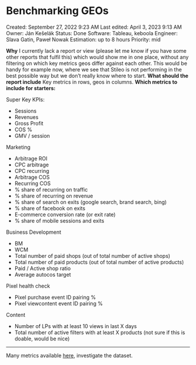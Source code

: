 # Benchmarking GEOs

Created: September 27, 2022 9:23 AM
Last edited: April 3, 2023 9:13 AM
Owner: Ján Kešelák
Status: Done
Software: Tableau, keboola
Engineer: Slava Gatin, Paweł Nowak
Estimation: up to 8 hours
Priority: mid

**Why**
I currently lack a report or view (please let me know if you have some other reports that fulfil this) which would show me in one place, without any filtering on which key metrics geos differ against each other. This would be handy for example now, where we see that Stileo is not performing in the best possible way but we don’t really know where to start.
**What should the report include**
Key metrics in rows, geos in columns.
**Which metrics to include for starters:**

Super Key KPIs:

- Sessions
- Revenues
- Gross Profit
- COS %
- GMV / session

Marketing

- Arbitrage ROI
- CPC arbitrage
- CPC recurring
- Arbitrage COS
- Recurring COS
- % share of recurring on traffic
- % share of recurring on revenue
- % share of search on exits (google search, brand search, bing)
- % share of facebook on exits
- E-commerce conversion rate (or exit rate)
- % share of mobile sessions and exits

Business Development

- BM
- WCM
- Total number of paid shops (out of total number of active shops)
- Total number of paid products (out of total number of active products)
- Paid / Active shop ratio
- Average autocos target

Pixel health check

- Pixel purchase event ID pairing %
- Pixel viewcontent event ID pairing %

Content

- Number of LPs with at least 10 views in last X days
- Total number of active filters with at least X products (not sure if this is doable, would be nice)

---

Many metrics available [here](https://tableau.glami.info/#/views/Countrybenchmarkcomparison/Countrybenchmarkcomparison?:iid=2), investigate the dataset.